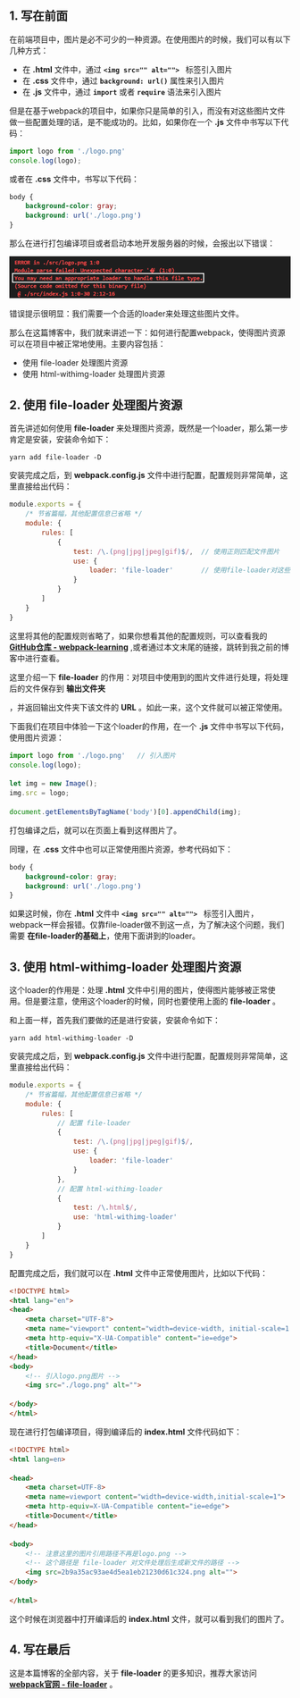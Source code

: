 ## 1. 写在前面

在前端项目中，图片是必不可少的一种资源。在使用图片的时候，我们可以有以下几种方式：

- 在 **.html** 文件中，通过 **`<img src="" alt=""> `** 标签引入图片
- 在 **.css** 文件中，通过 **`background: url()`** 属性来引入图片
- 在 **.js** 文件中，通过 **`import`** 或者 **`require`** 语法来引入图片

但是在基于webpack的项目中，如果你只是简单的引入，而没有对这些图片文件做一些配置处理的话，是不能成功的。比如，如果你在一个 **.js** 文件中书写以下代码：

```js
import logo from './logo.png'
console.log(logo);
```

或者在 **.css** 文件中，书写以下代码：

```css
body {
    background-color: gray;
    background: url('./logo.png')
}
```

那么在进行打包编译项目或者启动本地开发服务器的时候，会报出以下错误：

![](https://github.com/Fengzhen8023/webpack-learning/blob/master/blog-img/import_img_error.png)

错误提示很明显：我们需要一个合适的loader来处理这些图片文件。

那么在这篇博客中，我们就来讲述一下：如何进行配置webpack，使得图片资源可以在项目中被正常地使用。主要内容包括：

- 使用 file-loader 处理图片资源
- 使用 html-withimg-loader 处理图片资源

## 2. 使用 file-loader 处理图片资源 

首先讲述如何使用 **file-loader** 来处理图片资源，既然是一个loader，那么第一步肯定是安装，安装命令如下：

```shell
yarn add file-loader -D
```

安装完成之后，到 **webpack.config.js** 文件中进行配置，配置规则非常简单，这里直接给出代码：

```js
module.exports = {
    /* 节省篇幅，其他配置信息已省略 */
    module: {
        rules: [
            {
                test: /\.(png|jpg|jpeg|gif)$/,  // 使用正则匹配文件图片
                use: {
                    loader: 'file-loader'   	// 使用file-loader对这些文件进行处理
                }
            }
        ]
    }
}
```

这里将其他的配置规则省略了，如果你想看其他的配置规则，可以查看我的 **[GitHub仓库 - webpack-learning](https://github.com/Fengzhen8023/webpack-learning )** ,或者通过本文末尾的链接，跳转到我之前的博客中进行查看。

这里介绍一下 **file-loader** 的作用：对项目中使用到的图片文件进行处理，将处理后的文件保存到 **输出文件夹**

，并返回输出文件夹下该文件的 **URL** 。如此一来，这个文件就可以被正常使用。

下面我们在项目中体验一下这个loader的作用，在一个 **.js** 文件中书写以下代码，使用图片资源：

```js
import logo from './logo.png'   // 引入图片
console.log(logo);  

let img = new Image();
img.src = logo;

document.getElementsByTagName('body')[0].appendChild(img);
```

打包编译之后，就可以在页面上看到这样图片了。

同理，在 **.css** 文件中也可以正常使用图片资源，参考代码如下：

```css
body {
    background-color: gray;
    background: url('./logo.png')
}
```

如果这时候，你在 **.html** 文件中 **`<img src="" alt=""> `** 标签引入图片，webpack一样会报错。仅靠file-loader做不到这一点，为了解决这个问题，我们需要 **在file-loader的基础上**，使用下面讲到的loader。

## 3. 使用 html-withimg-loader 处理图片资源

这个loader的作用是：处理 **.html** 文件中引用的图片，使得图片能够被正常使用。但是要注意，使用这个loader的时候，同时也要使用上面的 **file-loader** 。

和上面一样，首先我们要做的还是进行安装，安装命令如下：

```shell
yarn add html-withimg-loader -D
```

安装完成之后，到 **webpack.config.js** 文件中进行配置，配置规则非常简单，这里直接给出代码：

```js
module.exports = {
 	/* 节省篇幅，其他配置信息已省略 */
    module: {
        rules: [
            // 配置 file-loader
            {
                test: /\.(png|jpg|jpeg|gif)$/,   
                use: {
                    loader: 'file-loader'    
                }
            },
            // 配置 html-withimg-loader
            {
                test: /\.html$/,
                use: 'html-withimg-loader'
            }
        ]
    }
}
```

配置完成之后，我们就可以在 **.html** 文件中正常使用图片，比如以下代码：

```html
<!DOCTYPE html>
<html lang="en">
<head>
    <meta charset="UTF-8">
    <meta name="viewport" content="width=device-width, initial-scale=1.0">
    <meta http-equiv="X-UA-Compatible" content="ie=edge">
    <title>Document</title>
</head>
<body>
	<!-- 引入logo.png图片 -->
    <img src="./logo.png" alt="">		
    
</body>
</html>
```

现在进行打包编译项目，得到编译后的 **index.html** 文件代码如下：

```html
<!DOCTYPE html>
<html lang=en>

<head>
    <meta charset=UTF-8>
    <meta name=viewport content="width=device-width,initial-scale=1">
    <meta http-equiv=X-UA-Compatible content="ie=edge">
    <title>Document</title>
</head>

<body>
    <!-- 注意这里的图片引用路径不再是logo.png -->
    <!-- 这个路径是 file-loader 对文件处理后生成新文件的路径 -->
    <img src=2b9a35ac93ae4d5ea1eb21230d61c324.png alt="">
</body>

</html>
```

这个时候在浏览器中打开编译后的 **index.html** 文件，就可以看到我们的图片了。

## 4. 写在最后

这是本篇博客的全部内容，关于 **file-loader** 的更多知识，推荐大家访问 **[webpack官网 - file-loader](https://www.webpackjs.com/loaders/file-loader/)** 。









